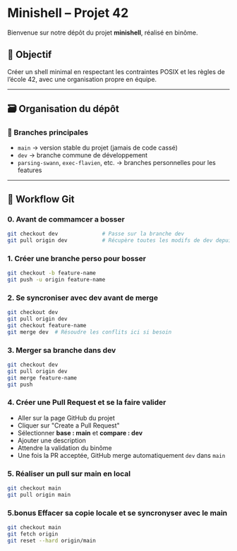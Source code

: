 # Minishell – Projet 42

Bienvenue sur notre dépôt du projet **minishell**, réalisé en binôme.

## 🧠 Objectif
Créer un shell minimal en respectant les contraintes POSIX et les règles de l’école 42, avec une organisation propre en équipe.

---

## 🗃️ Organisation du dépôt

### 🌿 Branches principales

- `main` → version stable du projet (jamais de code cassé)
- `dev` → branche commune de développement
- `parsing-swann`, `exec-flavien`, etc. → branches personnelles pour les features

---

## 🔄 Workflow Git

### 0. Avant de commamcer a bosser
```bash
git checkout dev              # Passe sur la branche dev
git pull origin dev           # Récupère toutes les modifs de dev depuis le serveur
```

### 1. Créer une branche perso pour bosser
```bash
git checkout -b feature-name
git push -u origin feature-name
```

### 2. Se syncroniser avec dev avant de merge
```bash
git checkout dev
git pull origin dev
git checkout feature-name
git merge dev  # Résoudre les conflits ici si besoin
```

### 3. Merger sa branche dans dev
```bash
git checkout dev
git pull origin dev
git merge feature-name
git push
```

### 4. Créer une Pull Request et se la faire valider
- Aller sur la page GitHub du projet
- Cliquer sur "Create a Pull Request"
- Sélectionner **base : main** et **compare : dev**
- Ajouter une description
- Attendre la validation du binôme
- Une fois la PR acceptée, GitHub merge automatiquement `dev` dans `main`

### 5. Réaliser un pull sur main en local
```bash
git checkout main
git pull origin main
```

### 5.bonus  Effacer sa copie locale et se syncronyser avec le main
```bash
git checkout main
git fetch origin
git reset --hard origin/main
```



